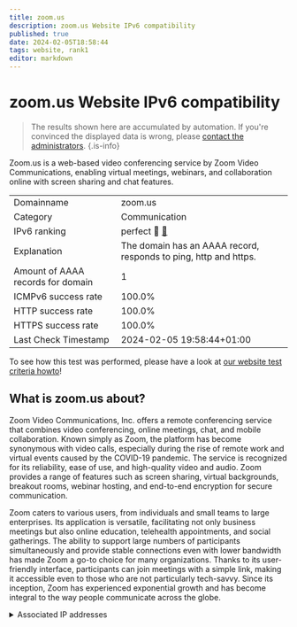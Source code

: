 ```yaml
---
title: zoom.us
description: zoom.us Website IPv6 compatibility
published: true
date: 2024-02-05T18:58:44
tags: website, rank1
editor: markdown
---
```


# zoom.us Website IPv6 compatibility

> The results shown here are accumulated by automation. If you're convinced the displayed data is wrong, please [contact the administrators](/howto/chat). 
{.is-info}

Zoom.us is a web-based video conferencing service by Zoom Video Communications, enabling virtual meetings, webinars, and collaboration online with screen sharing and chat features.


|   |   |
| - | - |
| Domainname | zoom.us
| Category | Communication |
| IPv6 ranking | perfect :1st_place_medal: [🔗](/howto/ranking) |
| Explanation | The domain has an AAAA record, responds to ping, http and https. |
| Amount of AAAA records for domain | 1 |
| ICMPv6 success rate | 100.0%|
| HTTP success rate | 100.0% |
| HTTPS success rate | 100.0% |
| Last Check Timestamp | 2024-02-05 19:58:44+01:00 |

To see how this test was performed, please have a look at [our website test criteria howto](/howto/testcriteria/website)!


## What is zoom.us about?
Zoom Video Communications, Inc. offers a remote conferencing service that combines video conferencing, online meetings, chat, and mobile collaboration. Known simply as Zoom, the platform has become synonymous with video calls, especially during the rise of remote work and virtual events caused by the COVID-19 pandemic. The service is recognized for its reliability, ease of use, and high-quality video and audio. Zoom provides a range of features such as screen sharing, virtual backgrounds, breakout rooms, webinar hosting, and end-to-end encryption for secure communication.

Zoom caters to various users, from individuals and small teams to large enterprises. Its application is versatile, facilitating not only business meetings but also online education, telehealth appointments, and social gatherings. The ability to support large numbers of participants simultaneously and provide stable connections even with lower bandwidth has made Zoom a go-to choice for many organizations. Thanks to its user-friendly interface, participants can join meetings with a simple link, making it accessible even to those who are not particularly tech-savvy. Since its inception, Zoom has experienced exponential growth and has become integral to the way people communicate across the globe.



<details>
<summary>Associated IP addresses</summary>

2407:30c0:182::aa72:3402

</details>
